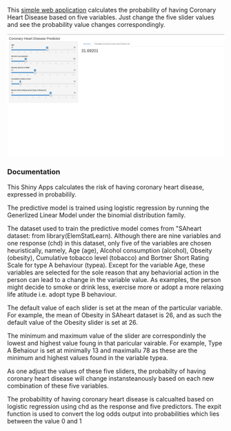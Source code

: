 
This [simple web application](https://wyquek71.shinyapps.io/shinyappassignment/) calculates the probability of having Coronary Heart Disease based on five variables.
Just change the five slider values and see the probability value changes correspondingly.

![image of Webapp](https://github.com/qwyeow/JHU_DataScience/blob/master/ShinyApps/Heart_Disease_Predictor/Mockup.png)


### Documentation

This Shiny Apps calculates the risk of having coronary heart disease, expressed in probabilily.

The predictive model is trained using logistic regression by running the Generlized Linear Model under the binomial distribution family. 

The dataset used to train the predictive model comes from "SAheart dataset: from library(ElemStatLearn). Although there are nine variables and one response (chd) in this dataset, only five of the variables are chosen heuristically, namely, Age (age), Alcohol consumption (alcohol), Obseity (obesity), Cumulative tobacco level (tobacco) and Bortner Short Rating Scale for type A behaviour (typea). Except for the variable Age, these variables are selected for the sole reason that any behaviorial action in the person can lead to a change in the variable value. As examples, the person might decide to smoke or drink less, exercise more or adopt a more relaxing life atitude i.e. adopt type B behaviour.

The default value of each slider is set at the mean of the particular variable. For example, the mean of Obesity in SAheart dataset is 26, and as such the default value of the Obesity slider is set at 26. 


The minimum and maximum value of the slider are correspondinly the lowest and highest value foung in that paricular vairable. For example, Type A Behaiour is set at minimally 13 and maximallu 78 as these are the minimum and highest values found in the variable typea.

As one adjust the values of these five sliders, the probabilty of having coronary heart disease will change instansteanously based on each new combination of these five variables.

The probabiltity of having coronary heart disease is calcualted based on logistic regression using chd as the response and five predictors.  The expit function is used to convert the log odds output into probabilities which lies between the value 0 and 1
 
